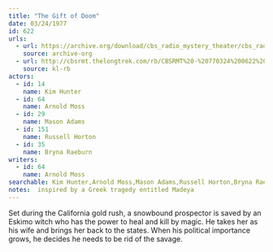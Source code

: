 ```yaml
---
title: "The Gift of Doom"
date: 03/24/1977
id: 622
urls: 
  - url: https://archive.org/download/cbs_radio_mystery_theater/cbs_radio_mystery_theater-0601-0650.zip/cbs_radio_mystery_theater-0601-0650%2Fcbsrmt_0622_the_gift_of_doom.mp3
    source: archive-org
  - url: http://cbsrmt.thelongtrek.com/rb/CBSRMT%20-%20770324%200622%20The%20Gift%20Of%20Doom_WLNH-FM__rb.mp3
    source: kl-rb
actors:  
  - id: 14
    name: Kim Hunter  
  - id: 64
    name: Arnold Moss  
  - id: 29
    name: Mason Adams  
  - id: 151
    name: Russell Horton  
  - id: 35
    name: Bryna Raeburn
writers:  
  - id: 64
    name: Arnold Moss
searchable: Kim Hunter,Arnold Moss,Mason Adams,Russell Horton,Bryna Raeburn Arnold Moss
notes:  inspired by a Greek tragedy entitled Madeya
---
```

Set during the California gold rush, a snowbound prospector is saved by an Eskimo witch who has the power to heal and kill by magic. He takes her as his wife and brings her back to the states. When his political importance grows, he decides he needs to be rid of the savage.
